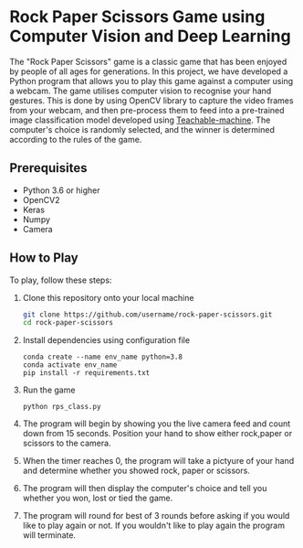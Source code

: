 # **Rock Paper Scissors Game using Computer Vision and Deep Learning**
The "Rock Paper Scissors" game is a classic game that has been enjoyed by people of all ages for generations. In this project, we have developed a Python program that allows you to play this game against a computer using a webcam. The game utilises computer vision to recognise your hand gestures. This is done by using OpenCV library to capture the video frames from your webcam, and then pre-process them to feed into a pre-trained image classification model developed using [Teachable-machine](https://teachablemachine.withgoogle.com/). The computer's choice is randomly selected, and the winner is determined according to the rules of the game.
## Prerequisites
* Python 3.6 or higher
* OpenCV2 
* Keras
* Numpy
* Camera

## How to Play
To play, follow these steps:

1) Clone this repository onto your local machine

    ```bash
    git clone https://github.com/username/rock-paper-scissors.git
    cd rock-paper-scissors
    ```

2) Install dependencies using configuration file

    ```console
    conda create --name env_name python=3.8
    conda activate env_name
    pip install -r requirements.txt
    ```
3) Run the game

    ```console
    python rps_class.py
    ```

4) The program will begin by showing you the live camera feed and count down from 15 seconds. Position your hand to show either rock,paper or scissors to the camera.
5) When the timer reaches 0, the program will take a pictyure of your hand and determine whether you showed rock, paper or scissors.
6) The program will then display the computer's choice and tell you whether you won, lost or tied the game.
7) The program will round for best of 3 rounds before asking if you would like to play again or not. If you wouldn't like to play again the program will terminate.